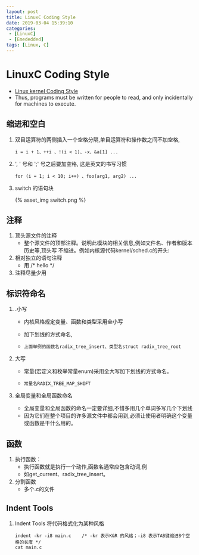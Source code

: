 ```yaml
---
layout: post
title: LinuxC Coding Style
date: 2019-03-04 15:39:10
categories: 
 - [LinuxC] 
 - [Emededded]
tags: [Linux, C]
---
```


#  LinuxC Coding Style

+ [Linux kernel Coding Style](https://www.kernel.org/doc/html/v4.13/translations/zh_CN/coding-style.html)
+ Thus, programs must be written for people to read, and only incidentally for machines to execute.

## 缩进和空白

1. 双目运算符的两侧插入一个空格分隔,单目运算符和操作数之间不加空格,

   ```
   i = i + 1、++i 、!(i < 1)、-x、&a[1] ...
   ```

2. ', ' 号和 ';' 号之后要加空格, 这是英文的书写习惯

   ```
   for (i = 1; i < 10; i++) 、foo(arg1, arg2) ...
   ```

3. switch 的语句块

   {% asset_img switch.png %}

## 注释

1. 顶头源文件的注释
   + 整个源文件的顶部注释。说明此模块的相关信息,例如文件名、作者和版本历史等,顶头写
     不缩进。例如内核源代码kernel/sched.c的开头:
2. 相对独立的语句注释
   + 用	/* hello */
3. 注释尽量少用

## 标识符命名

1. .小写

   + 内核风格规定变量、函数和类型采用全小写

   + 加下划线的方式命名,

   + ```
     上面举例的函数名radix_tree_insert、类型名struct radix_tree_root 
     ```

2. 大写

   + 常量(宏定义和枚举常量enum)采用全大写加下划线的方式命名。

   + ```
     常量名RADIX_TREE_MAP_SHIFT 
     ```

3. 全局变量和全局函数命名

   + 全局变量和全局函数的命名一定要详细,不惜多用几个单词多写几个下划线
   + 因为它们在整个项目的许多源文件中都会用到,必须让使用者明确这个变量或函数是干什么用的。

## 函数

1. 执行函数：
   + 执行函数就是执行一个动作,函数名通常应包含动词,例
   + 如get_current、radix_tree_insert。
2. 分割函数
   + 多个.c的文件

## Indent Tools

1. Indent Tools 将代码格式化为某种风格

   ```
   indent -kr -i8 main.c	/* -kr 表示K&R 的风格；-i8 表示TAB键缩进8个空格的长度 */
   cat main.c
   ```

   
